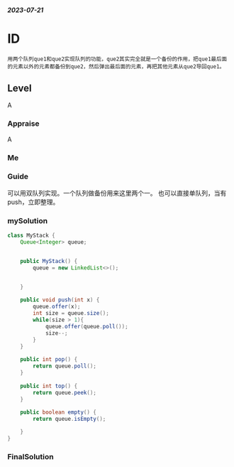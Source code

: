 ##### 2023-07-21
# ID
```
用两个队列que1和que2实现队列的功能，que2其实完全就是一个备份的作用，把que1最后面的元素以外的元素都备份到que2，然后弹出最后面的元素，再把其他元素从que2导回que1。
```
## Level
A
### Appraise
A
### Me



### Guide
可以用双队列实现。一个队列做备份用来这里两个一。
也可以直接单队列，当有push，立即整理。

### mySolution
```java
class MyStack {
    Queue<Integer> queue;


    public MyStack() {
        queue = new LinkedList<>();


    }
    
    public void push(int x) {
        queue.offer(x);
        int size = queue.size();
        while(size > 1){
            queue.offer(queue.poll());
            size--;
        }
    }
    
    public int pop() {
        return queue.poll();
    }
    
    public int top() {
        return queue.peek();
    }
    
    public boolean empty() {
        return queue.isEmpty();

    }
}
```
### FinalSolution
```java

```
